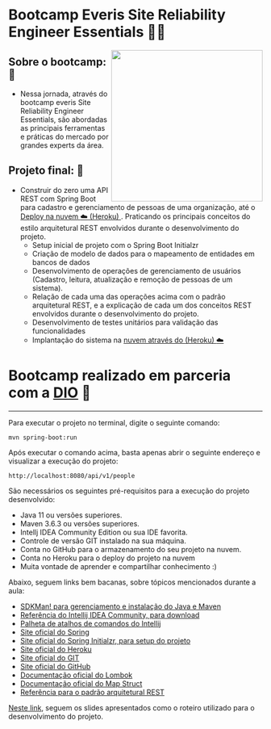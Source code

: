 # Bootcamp Everis Site Reliability Engineer Essentials  :man_technologist:
<image src="https://github.com/P3d50/personapi/blob/main/assets/everisbootcamplogo.png" width="300" height="300" align="right">
 
## Sobre o bootcamp:  :seedling:  
   - Nessa jornada, através do bootcamp everis Site Reliability Engineer Essentials, são abordadas as principais ferramentas e práticas do mercado por grandes experts da área.
 
## Projeto final:  :deciduous_tree:
   - Construir do zero uma API REST com Spring Boot para cadastro e gerenciamento de pessoas de uma organização, até o <a href="https://everisdioapersonapi.herokuapp.com/api/v1/people"> Deploy na nuvem :cloud: (Heroku) </a>. Praticando os principais conceitos do estilo arquitetural REST envolvidos durante o desenvolvimento do projeto.
       - Setup inicial de projeto com o Spring Boot Initialzr 
       - Criação de modelo de dados para o mapeamento de entidades em bancos de dados
       - Desenvolvimento de operações de gerenciamento de usuários (Cadastro, leitura, atualização e remoção de pessoas de um sistema).
       - Relação de cada uma das operações acima com o padrão arquitetural REST, e a explicação de cada um dos conceitos REST envolvidos durante o desenvolvimento do projeto.
       - Desenvolvimento de testes unitários para validação das funcionalidades
       - Implantação do sistema na <a href="https://everisdioapersonapi.herokuapp.com/api/v1/people">nuvem através do (Heroku) :cloud:</a>
 
 # Bootcamp realizado em parceria com a <a href="https://digitalinnovation.one/">DIO</a> :handshake:
 
 <hr/>

Para executar o projeto no terminal, digite o seguinte comando:

```shell script
mvn spring-boot:run 
```

Após executar o comando acima, basta apenas abrir o seguinte endereço e visualizar a execução do projeto:

```
http://localhost:8080/api/v1/people
```


São necessários os seguintes pré-requisitos para a execução do projeto desenvolvido:

* Java 11 ou versões superiores.
* Maven 3.6.3 ou versões superiores.
* Intellj IDEA Community Edition ou sua IDE favorita.
* Controle de versão GIT instalado na sua máquina.
* Conta no GitHub para o armazenamento do seu projeto na nuvem.
* Conta no Heroku para o deploy do projeto na nuvem
* Muita vontade de aprender e compartilhar conhecimento :)

Abaixo, seguem links bem bacanas, sobre tópicos mencionados durante a aula:

* [SDKMan! para gerenciamento e instalação do Java e Maven](https://sdkman.io/)
* [Referência do Intellij IDEA Community, para download](https://www.jetbrains.com/idea/download)
* [Palheta de atalhos de comandos do Intellij](https://resources.jetbrains.com/storage/products/intellij-idea/docs/IntelliJIDEA_ReferenceCard.pdf)
* [Site oficial do Spring](https://spring.io/)
* [Site oficial do Spring Initialzr, para setup do projeto](https://start.spring.io/)
* [Site oficial do Heroku](https://www.heroku.com/)
* [Site oficial do GIT](https://git-scm.com/)
* [Site oficial do GitHub](http://github.com/)
* [Documentação oficial do Lombok](https://projectlombok.org/)
* [Documentação oficial do Map Struct](https://mapstruct.org/)
* [Referência para o padrão arquitetural REST](https://restfulapi.net/)

[Neste link](https://drive.google.com/file/d/1crVPOVl6ok2HeYjh3fjQuGQn2lDZVHrn/view?usp=sharing), seguem os slides apresentados como o roteiro utilizado para o desenvolvimento do projeto.

